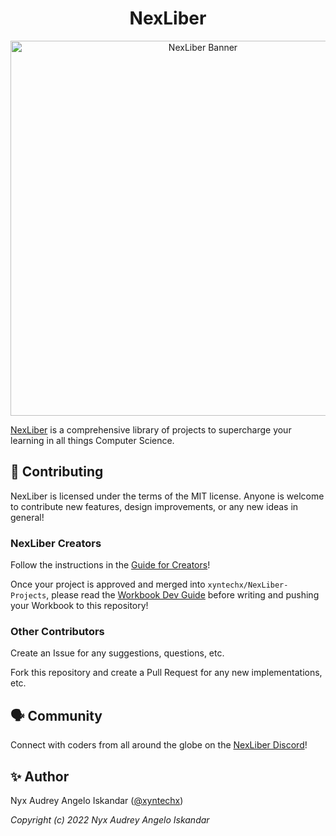 <h1 align="center">
  NexLiber
</h1>

<p align="center">
  <a href="https://nexliber.com/">
    <img src="https://github.com/xyntechx/NexLiber/blob/main/public/banner.png" alt="NexLiber Banner" width="600"/>
  </a>
</p>

[NexLiber](https://nexliber.com) is a comprehensive library of projects to supercharge your learning in all things Computer Science.

## 🚀 Contributing
NexLiber is licensed under the terms of the MIT license. Anyone is welcome to contribute new features, design improvements, or any new ideas in general!

### NexLiber Creators
Follow the instructions in the [Guide for Creators](https://github.com/xyntechx/NexLiber-Projects)!

Once your project is approved and merged into `xyntechx/NexLiber-Projects`, please read the [Workbook Dev Guide](https://github.com/xyntechx/NexLiber/blob/main/creator/GUIDE.md) before writing and pushing your Workbook to this repository!

### Other Contributors
Create an Issue for any suggestions, questions, etc.

Fork this repository and create a Pull Request for any new implementations, etc.

## 🗣 Community
Connect with coders from all around the globe on the [NexLiber Discord](/community)!

## ✨ Author
Nyx Audrey Angelo Iskandar ([@xyntechx](https://github.com/xyntechx))

_Copyright (c) 2022 Nyx Audrey Angelo Iskandar_
